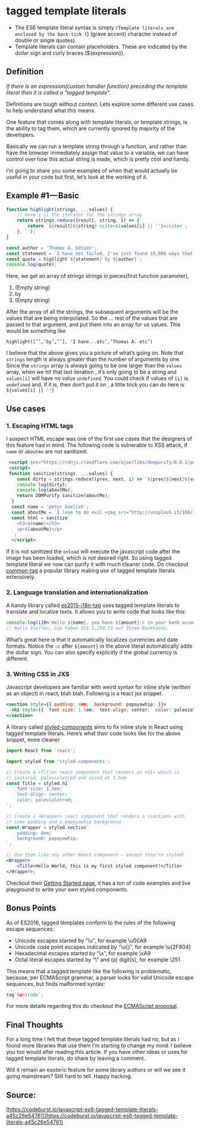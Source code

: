 # tagged template literals

* The ES6 template literal syntax is simply `(Template literals are enclosed by the back-tick (`) (grave accent) character instead of double or single quotes).
* Template literals can contain placeholders. These are indicated by the dollar sign and curly braces (${expression}).

## Definition

_If there is an expression(custom handler function) preceding the template literal then it is called a "tagged template"._

Definitions are tough without context. Lets explore some different use cases to help understand what this means.

One feature that comes along with template literals, or template strings, is the ability to tag them, which are currently ignored by majority of the developers.

Basically we can run a template string through a function, and rather than have the browser immediately assign that value to a variable, we can have control over how this actual string is made, which is pretty cool and handy.

I’m going to share you some examples of when that would actually be useful in your code but first, let’s look at the working of it.

## Example #1 — Basic

```javascript
function highlight(strings, ...values) {
	// here i is the iterator for the strings array
	return strings.reduce((result, string, i) => {
		return `${result}${string} <cite>${values[i] || ''}</cite>`;
	}, '');
}

const author = 'Thomas A. Edison';
const statement = `I have not failed. I've just found 10,000 ways that won't work.`;
const quote = highlight`${statement} by ${author}`;
console.log(quote);
```

Here, we get an array of strings strings in pieces(first function parameter),

1.  (Empty string)
2.  by
3.  (Empty string)

After the array of all the strings, the subsequent arguments will be the values that are being interpolated. So the … rest of the values that are passed to that argument, and put them into an array for us values. This would be something like

`highlight([’’,’by’,’’], 'I have...etc’,’Thomas A. etc’)`

I believe that the above gives you a picture of what’s going on. Note that `strings` length is always greater than the number of arguments by one. Since the `strings` array is always going to be one larger than the `values` array, when we hit that last iteration , it’s only going to be a string and `values[i]` will have no value `undefined`. You could check if values of `[i]` is `undefined` and, if it is, then don’t put it on , a little trick you can do here is `${values[i] || ''}`

## Use cases

### 1. Escaping HTML tags

I suspect HTML escape was one of the first use cases that the designers of this feature had in mind. The following code is vulnerable to XSS attack, if `name` or `aboutme` are not sanitized:

```html
 <script src="https://cdnjs.cloudflare.com/ajax/libs/dompurify/0.8.2/purify.min.js"></script>
 <script>
 function sanitize(strings, ...values) {
    const dirty = strings.reduce((prev, next, i) => `${prev}${next}${values[i] || ''}`, '');
    console.log(dirty);
    console.log(aboutMe);
    return DOMPurify.sanitize(aboutMe);
  }
  const name = 'petyr baelish';
  const aboutMe = `I love to do evil <img src="http://unsplash.it/100/100?random" onload="alert('I hacked you. Haha');" />`;
  const html = sanitize`
    <h3>${name}</h3>
    <p>${aboutMe}</p>
  `;
  </script>
```

If it is not sanitized the `onload` will execute the javascript code after the image has been loaded, which is not desired right. So using tagged template literal we now can purify it with much cleaner code. Do checkout [common-tag](https://github.com/declandewet/common-tags) a popular library making use of tagged template literals extensively.

### 2. Language translation and internationalization

A handy library called [es2015-i18n-tag](https://github.com/skolmer/es2015-i18n-tag) uses tagged template literals to translate and localize texts. It allows you to write code that looks like this:

```javascript
console.log(i18n`Hello ${name}, you have ${amount}:c in your bank account.`);
// Hallo Steffen, Sie haben US$ 1,250.33 auf Ihrem Bankkonto.
```

What’s great here is that it automatically localizes currencies and date formats. Notice the `:c` after `${amount}` in the above literal automatically adds the dollar sign. You can also specify explicitly if the global currency is different.

### 3. Writing CSS in JXS

Javascript developers are familiar with weird syntax for inline style (written as an object) in react, blah blah. Following is a react jsx snippet.

```jsx
<section style={{ padding: 4em;  background: papayawhip; }}>
  <h1 style={{  font-size: 1.5em;  text-align: center;  color: palevioletred; }}>  Hello World, this is my first styled component!</h1>
</section>
```

A library called [styled-components](https://github.com/styled-components/styled-components) aims to fix inline style in React using tagged template literals. Here’s what their code looks like for the above snippet, more cleaner

```jsx
import React from 'react';

import styled from 'styled-components';

// Create a <Title> react component that renders an <h1> which is
// centered, palevioletred and sized at 1.5em
const Title = styled.h1`
	font-size: 1.5em;
	text-align: center;
	color: palevioletred;
`;

// Create a <Wrapper> react component that renders a <section> with
// some padding and a papayawhip background
const Wrapper = styled.section`
	padding: 4em;
	background: papayawhip;
`;

// Use them like any other React component – except they're styled!
<Wrapper>
	<Title>Hello World, this is my first styled component!</Title>
</Wrapper>;
```

Checkout their [Getting Started page](https://www.styled-components.com/docs/basics#getting-started), it has a ton of code examples and live playground to write your own styled components.

## Bonus Points

As of ES2016, tagged templates conform to the rules of the following escape sequences:

* Unicode escapes started by “\u”, for example \u00A9
* Unicode code point escapes indicated by “\u{}”, for example \u{2F804}
* Hexadecimal escapes started by “\x”, for example \xA9
* Octal literal escapes started by “\” and (a) digit(s), for example \251

This means that a tagged template like the following is problematic, because, per ECMAScript grammar, a parser looks for valid Unicode escape sequences, but finds malformed syntax:

```javascript
tag`\unicode`;
```

For more details regarding this do checkout the [ECMAScript proposal](https://tc39.github.io/proposal-template-literal-revision/).

## Final Thoughts

For a long time I felt that these tagged template literals had no, but as I found more libraries that use them I’m starting to change my mind. I believe you too would after reading this article. If you have other ideas or uses for tagged template literals, do share by leaving a comment.

Will it remain an esoteric feature for some library authors or will we see it going mainstream? Still hard to tell. Happy hacking.

## Source:

[https://codeburst.io/javascript-es6-tagged-template-literals-a45c26e54761](https://codeburst.io/javascript-es6-tagged-template-literals-a45c26e54761)
